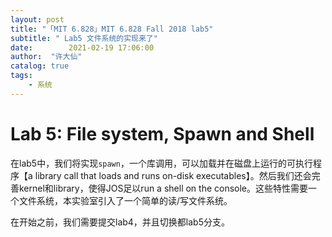 ```yaml
---
layout: post
title: "「MIT 6.828」MIT 6.828 Fall 2018 lab5"
subtitle: " Lab5 文件系统的实现来了"
date:        2021-02-19 17:06:00
author:  "许大仙"
catalog: true
tags:
    - 系统
---
```


# Lab 5: File system, Spawn and Shell

在lab5中，我们将实现`spawn`，一个库调用，可以加载并在磁盘上运行的可执行程序【a library call that loads and runs on-disk executables】。然后我们还会完善kernel和library，使得JOS足以run a shell on the console。这些特性需要一个文件系统，本实验室引入了一个简单的读/写文件系统。

在开始之前，我们需要提交lab4，并且切换都lab5分支。